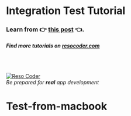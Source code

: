 # Integration Test Tutorial

### Learn from :point_right: [this post](https://resocoder.com/flutter-integration-test-tutorial) :point_left:.

#### _Find more tutorials on [resocoder.com](https://resocoder.com)_

<br />
<br />

[![Reso Coder](https://resocoder.com/wp-content/uploads/2019/09/logo_with_text_signature.png)](https://resocoder.com)
<br />
_Be prepared for **real** app development_
# Test-from-macbook
